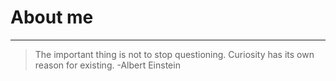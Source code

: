 # About me
---
>The important thing is not to stop questioning. Curiosity has its own reason for existing.
-Albert Einstein

